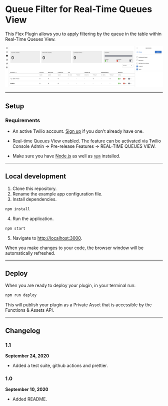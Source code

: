 # Queue Filter for Real-Time Queues View

This Flex Plugin allows you to apply filtering by the queue in the table within Real-Time Queues View.

<p align="center">
    <img src="src/images/rt_queue_view_filter.png?raw=true" width="600" >
</p>

---

## Setup

### Requirements

- An active Twilio account. [Sign up](https://www.twilio.com/try-twilio) if you don't already have one.

- Real-time Queues View enabled. The feature can be activated via Twilio Console Admin -> Pre-release Features -> REAL-TIME QUEUES VIEW.

- Make sure you have [Node.js](https://nodejs.org) as well as [`npm`](https://npmjs.com) installed.

---

## Local development

1. Clone this repository.
2. Rename the example app configuration file.
3. Install dependencies.

```bash
npm install
```

4. Run the application.

```bash
npm start
```

5. Navigate to [http://localhost:3000](http://localhost:3000).

When you make changes to your code, the browser window will be automatically refreshed.

---

## Deploy

When you are ready to deploy your plugin, in your terminal run:

```bash
npm run deploy
```

This will publish your plugin as a Private Asset that is accessible by the Functions & Assets API.

---

## Changelog

### 1.1

**September 24, 2020**

- Added a test suite, github actions and prettier.

### 1.0

**September 10, 2020**

- Added README.
